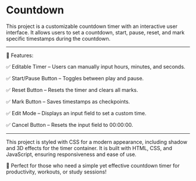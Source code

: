 # Countdown
This project is a customizable countdown timer with an interactive user interface. It allows users to set a countdown, start, pause, reset, and mark specific timestamps during the countdown.

-------------------------------------------------------------------------------

🔹 Features:

✅ Editable Timer – Users can manually input hours, minutes, and seconds.

✅ Start/Pause Button – Toggles between play and pause.

✅ Reset Button – Resets the timer and clears all marks.

✅ Mark Button – Saves timestamps as checkpoints.

✅ Edit Mode – Displays an input field to set a custom time.

✅ Cancel Button – Resets the input field to 00:00:00.

-------------------------------------------------------------------------------

This project is styled with CSS for a modern appearance, including shadow and 3D effects for the timer container. It is built with HTML, CSS, and JavaScript, ensuring responsiveness and ease of use.

🚀 Perfect for those who need a simple yet effective countdown timer for productivity, workouts, or study sessions!
